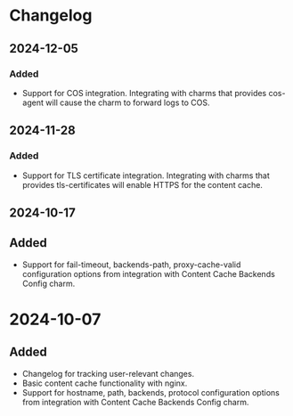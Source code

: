 # Changelog

## 2024-12-05

### **Added**

- Support for COS integration. Integrating with charms that provides cos-agent will cause the charm to forward logs to COS.

## 2024-11-28

### **Added**

- Support for TLS certificate integration. Integrating with charms that provides tls-certificates will enable HTTPS for the content cache.

## 2024-10-17

## **Added**

- Support for fail-timeout, backends-path, proxy-cache-valid configuration options from integration with Content Cache Backends Config charm.

# 2024-10-07

## **Added**

- Changelog for tracking user-relevant changes.
- Basic content cache functionality with nginx.
- Support for hostname, path, backends, protocol configuration options from integration with Content Cache Backends Config charm.
